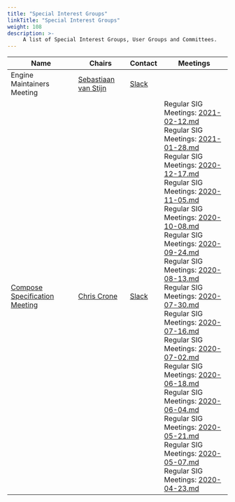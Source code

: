 ```yaml
---
title: "Special Interest Groups"
linkTitle: "Special Interest Groups"
weight: 108
description: >-
     A list of Special Interest Groups, User Groups and Committees.
---
```


| Name    | Chairs      |  Contact | Meetings |
|-----------|-----------------|----------------|----------------|
| Engine Maintainers Meeting | [Sebastiaan van Stijn](https://github.com/thaJeztah) | [Slack](https://dockercommunity.slack.com) |
| [Compose Specification Meeting](https://github.com/compose-spec/community) | [Chris Crone](https://github.com/chris-crone) | [Slack](https://dockercommunity.slack.com) | Regular SIG Meetings: [2021-02-12.md](https://github.com/compose-spec/community/blob/master/meeting-notes/community/2021-02-12.md)   <br> Regular SIG Meetings: [2021-01-28.md](https://github.com/compose-spec/community/blob/master/meeting-notes/community/2021-01-28.md) <br> Regular SIG Meetings: [2020-12-17.md](https://github.com/compose-spec/community/blob/master/meeting-notes/community/2020-12-17.md) <br> Regular SIG Meetings: [2020-11-05.md](https://github.com/compose-spec/community/blob/master/meeting-notes/community/2020-11-05.md)  <br> Regular SIG Meetings: [2020-10-08.md](https://github.com/compose-spec/community/blob/master/meeting-notes/community/2020-10-08.md)  <br> Regular SIG Meetings: [2020-09-24.md](https://github.com/compose-spec/community/blob/master/meeting-notes/community/2020-09-24.md) <br> Regular SIG Meetings: [2020-08-13.md](https://github.com/compose-spec/community/blob/master/meeting-notes/community/2020-08-13.md)  <br> Regular SIG Meetings: [2020-07-30.md](https://github.com/compose-spec/community/blob/master/meeting-notes/community/2020-07-30.md) <br> Regular SIG Meetings: [2020-07-16.md](https://github.com/compose-spec/community/blob/master/meeting-notes/community/2020-07-16.md)  <br> Regular SIG Meetings: [2020-07-02.md](https://github.com/compose-spec/community/blob/master/meeting-notes/community/2020-07-02.md) <br> Regular SIG Meetings: [2020-06-18.md](https://github.com/compose-spec/community/blob/master/meeting-notes/community/2020-06-18.md) <br> Regular SIG Meetings: [2020-06-04.md](https://github.com/compose-spec/community/blob/master/meeting-notes/community/2020-06-04.md) <br> Regular SIG Meetings: [2020-05-21.md](https://github.com/compose-spec/community/blob/master/meeting-notes/community/2020-05-21.md) <br> Regular SIG Meetings: [2020-05-07.md](https://github.com/compose-spec/community/blob/master/meeting-notes/community/2020-05-07.md) <br> Regular SIG Meetings: [2020-04-23.md](https://github.com/compose-spec/community/blob/master/meeting-notes/community/2020-04-23.md) |

